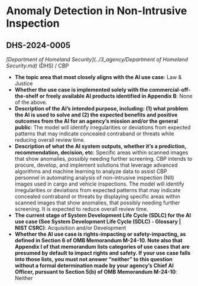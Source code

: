# Anomaly Detection in Non-Intrusive Inspection
## DHS-2024-0005
_[Department of Homeland Security](../3_agency/Department of Homeland Security.md)_ (DHS) / CBP


+ **The topic area that most closely aligns with the AI use case**: Law & Justice
+ **Whether the use case is implemented solely with the commercial-off-the-shelf or freely available AI products identified in Appendix B**: None of the above.
+ **Description of the AI’s intended purpose, including: (1) what problem the AI is used to solve and (2) the expected benefits and positive outcomes from the AI for an agency’s mission and/or the general public**: The model will identify irregularities or deviations from expected patterns that may indicate concealed contraband or threats while reducing overall review time.
+ **Description of what the AI system outputs, whether it’s a prediction, recommendation, decision, etc**: Specific areas within scanned images that show anomalies, possibly needing further screening.
CBP intends to procure, develop, and implement solutions that leverage advanced algorithms and machine learning to analyze data to assist CBP personnel in automating analysis of non-intrusive inspection (NII) images used in cargo and vehicle inspections. The model will identify irregularities or deviations from expected patterns that may indicate concealed contraband or threats by displaying specific areas within scanned images that show anomalies, that possibly needing further screening. It is expected to reduce overall review time. 
+ **The current stage of System Development Life Cycle (SDLC) for the AI use case (See System Development Life Cycle (SDLC) - Glossary | NIST CSRC)**: Acquisition and/or Development
+ **Whether the AI use case is rights-impacting or safety-impacting, as defined in Section 6 of OMB Memorandum M-24-10. Note also that Appendix I of that memorandum lists categories of use cases that are presumed by default to impact rights and safety. If your use case falls into those lists, you must not answer “neither” to this question without a formal determination made by your agency’s Chief AI Officer, pursuant to Section 5(b) of OMB Memorandum M-24-10**: Neither